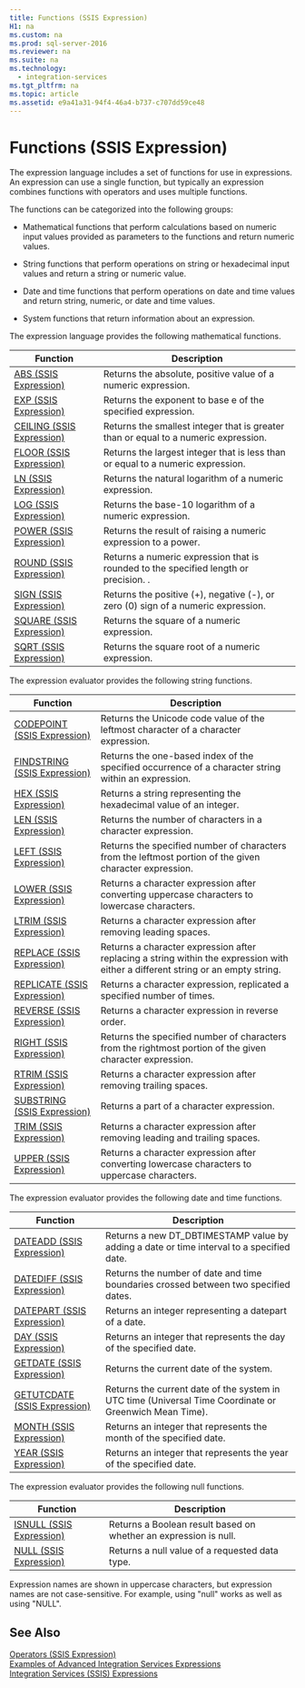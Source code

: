 ```yaml
---
title: Functions (SSIS Expression)
H1: na
ms.custom: na
ms.prod: sql-server-2016
ms.reviewer: na
ms.suite: na
ms.technology: 
  - integration-services
ms.tgt_pltfrm: na
ms.topic: article
ms.assetid: e9a41a31-94f4-46a4-b737-c707dd59ce48
---
```

# Functions (SSIS Expression)
  The expression language includes a set of functions for use in expressions. An expression can use a single function, but typically an expression combines functions with operators and uses multiple functions.  
  
 The functions can be categorized into the following groups:  
  
-   Mathematical functions that perform calculations based on numeric input values provided as parameters to the functions and return numeric values.  
  
-   String functions that perform operations on string or hexadecimal input values and return a string or numeric value.  
  
-   Date and time functions that perform operations on date and time values and return string, numeric, or date and time values.  
  
-   System functions that return information about an expression.  
  
 The expression language provides the following mathematical functions.  
  
|Function|Description|  
|--------------|-----------------|  
|[ABS &#40;SSIS Expression&#41;](../../Topics/TopicNameNotContainA/ABS--SSIS-Expression-.md)|Returns the absolute, positive value of a numeric expression.|  
|[EXP &#40;SSIS Expression&#41;](../../Topics/TopicNameNotContainA/EXP--SSIS-Expression-.md)|Returns the exponent to base e of the specified expression.|  
|[CEILING &#40;SSIS Expression&#41;](../../Topics/TopicNameNotContainA/CEILING--SSIS-Expression-.md)|Returns the smallest integer that is greater than or equal to a numeric expression.|  
|[FLOOR &#40;SSIS Expression&#41;](../../Topics/TopicNameNotContainA/FLOOR--SSIS-Expression-.md)|Returns the largest integer that is less than or equal to a numeric expression.|  
|[LN &#40;SSIS Expression&#41;](../../Topics/TopicNameNotContainA/LN--SSIS-Expression-.md)|Returns the natural logarithm of a numeric expression.|  
|[LOG &#40;SSIS Expression&#41;](../../Topics/TopicNameNotContainA/LOG--SSIS-Expression-.md)|Returns the base\-10 logarithm of a numeric expression.|  
|[POWER &#40;SSIS Expression&#41;](../../Topics/TopicNameNotContainA/POWER--SSIS-Expression-.md)|Returns the result of raising a numeric expression to a power.|  
|[ROUND &#40;SSIS Expression&#41;](../../Topics/TopicNameNotContainA/ROUND--SSIS-Expression-.md)|Returns a numeric expression that is rounded to the specified length or precision. .|  
|[SIGN &#40;SSIS Expression&#41;](../../Topics/TopicNameNotContainA/SIGN--SSIS-Expression-.md)|Returns the positive \(\+\), negative \(\-\), or zero \(0\) sign of a numeric expression.|  
|[SQUARE &#40;SSIS Expression&#41;](../../Topics/TopicNameNotContainA/SQUARE--SSIS-Expression-.md)|Returns the square of a numeric expression.|  
|[SQRT &#40;SSIS Expression&#41;](../../Topics/TopicNameNotContainA/SQRT--SSIS-Expression-.md)|Returns the square root of a numeric expression.|  
  
 The expression evaluator provides the following string functions.  
  
|Function|Description|  
|--------------|-----------------|  
|[CODEPOINT &#40;SSIS Expression&#41;](../../Topics/TopicNameNotContainA/CODEPOINT--SSIS-Expression-.md)|Returns the Unicode code value of the leftmost character of a character expression.|  
|[FINDSTRING &#40;SSIS Expression&#41;](../../Topics/TopicNameNotContainA/FINDSTRING--SSIS-Expression-.md)|Returns the one\-based index of the specified occurrence of a character string within an expression.|  
|[HEX &#40;SSIS Expression&#41;](../../Topics/TopicNameNotContainA/HEX--SSIS-Expression-.md)|Returns a string representing the hexadecimal value of an integer.|  
|[LEN &#40;SSIS Expression&#41;](../../Topics/TopicNameNotContainA/LEN--SSIS-Expression-.md)|Returns the number of characters in a character expression.|  
|[LEFT &#40;SSIS Expression&#41;](../../Topics/TopicNameNotContainA/LEFT--SSIS-Expression-.md)|Returns the specified number of characters from the leftmost portion of the given character expression.|  
|[LOWER &#40;SSIS Expression&#41;](../../Topics/TopicNameNotContainA/LOWER--SSIS-Expression-.md)|Returns a character expression after converting uppercase characters to lowercase characters.|  
|[LTRIM &#40;SSIS Expression&#41;](../../Topics/TopicNameNotContainA/LTRIM--SSIS-Expression-.md)|Returns a character expression after removing leading spaces.|  
|[REPLACE &#40;SSIS Expression&#41;](../../Topics/TopicNameNotContainA/REPLACE--SSIS-Expression-.md)|Returns a character expression after replacing a string within the expression with either a different string or an empty string.|  
|[REPLICATE &#40;SSIS Expression&#41;](../../Topics/TopicNameNotContainA/REPLICATE--SSIS-Expression-.md)|Returns a character expression, replicated a specified number of times.|  
|[REVERSE &#40;SSIS Expression&#41;](../../Topics/TopicNameNotContainA/REVERSE--SSIS-Expression-.md)|Returns a character expression in reverse order.|  
|[RIGHT &#40;SSIS Expression&#41;](../../Topics/TopicNameNotContainA/RIGHT--SSIS-Expression-.md)|Returns the specified number of characters from the rightmost portion of the given character expression.|  
|[RTRIM &#40;SSIS Expression&#41;](../../Topics/TopicNameNotContainA/RTRIM--SSIS-Expression-.md)|Returns a character expression after removing trailing spaces.|  
|[SUBSTRING &#40;SSIS Expression&#41;](../../Topics/TopicNameNotContainA/SUBSTRING--SSIS-Expression-.md)|Returns a part of a character expression.|  
|[TRIM &#40;SSIS Expression&#41;](../../Topics/TopicNameNotContainA/TRIM--SSIS-Expression-.md)|Returns a character expression after removing leading and trailing spaces.|  
|[UPPER &#40;SSIS Expression&#41;](../../Topics/TopicNameNotContainA/UPPER--SSIS-Expression-.md)|Returns a character expression after converting lowercase characters to uppercase characters.|  
  
 The expression evaluator provides the following date and time functions.  
  
|Function|Description|  
|--------------|-----------------|  
|[DATEADD &#40;SSIS Expression&#41;](../../Topics/TopicNameNotContainA/DATEADD--SSIS-Expression-.md)|Returns a new DT\_DBTIMESTAMP value by adding a date or time interval to a specified date.|  
|[DATEDIFF &#40;SSIS Expression&#41;](../../Topics/TopicNameNotContainA/DATEDIFF--SSIS-Expression-.md)|Returns the number of date and time boundaries crossed between two specified dates.|  
|[DATEPART &#40;SSIS Expression&#41;](../../Topics/TopicNameNotContainA/DATEPART--SSIS-Expression-.md)|Returns an integer representing a datepart of a date.|  
|[DAY &#40;SSIS Expression&#41;](../../Topics/TopicNameNotContainA/DAY--SSIS-Expression-.md)|Returns an integer that represents the day of the specified date.|  
|[GETDATE &#40;SSIS Expression&#41;](../../Topics/TopicNameNotContainA/GETDATE--SSIS-Expression-.md)|Returns the current date of the system.|  
|[GETUTCDATE &#40;SSIS Expression&#41;](../../Topics/TopicNameNotContainA/GETUTCDATE--SSIS-Expression-.md)|Returns the current date of the system in UTC time \(Universal Time Coordinate or Greenwich Mean Time\).|  
|[MONTH &#40;SSIS Expression&#41;](../../Topics/TopicNameNotContainA/MONTH--SSIS-Expression-.md)|Returns an integer that represents the month of the specified date.|  
|[YEAR &#40;SSIS Expression&#41;](../../Topics/TopicNameNotContainA/YEAR--SSIS-Expression-.md)|Returns an integer that represents the year of the specified date.|  
  
 The expression evaluator provides the following null functions.  
  
|Function|Description|  
|--------------|-----------------|  
|[ISNULL &#40;SSIS Expression&#41;](../../Topics/TopicNameNotContainA/ISNULL--SSIS-Expression-.md)|Returns a Boolean result based on whether an expression is null.|  
|[NULL &#40;SSIS Expression&#41;](../../Topics/TopicNameNotContainA/NULL--SSIS-Expression-.md)|Returns a null value of a requested data type.|  
  
 Expression names are shown in uppercase characters, but expression names are not case\-sensitive. For example, using "null" works as well as using "NULL".  
  
## See Also  
 [Operators &#40;SSIS Expression&#41;](../../Topics/TopicNameNotContainA/Operators--SSIS-Expression-.md)   
 [Examples of Advanced Integration Services Expressions](../../Topics/TopicNameNotContainA/Examples-of-Advanced-Integration-Services-Expressions.md)   
 [Integration Services &#40;SSIS&#41; Expressions](../../Topics/TopicNameNotContainA/Integration-Services--SSIS--Expressions.md)  
  
  
